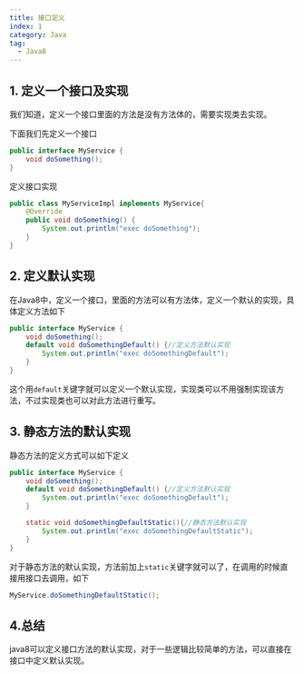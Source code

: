 ```yaml
---
title: 接口定义
index: 1
category: Java
tag:
  - Java8
---
```


## 1. 定义一个接口及实现

我们知道，定义一个接口里面的方法是没有方法体的，需要实现类去实现。

下面我们先定义一个接口

```java
public interface MyService {
    void doSomething();
}
```

定义接口实现

```java
public class MyServiceImpl implements MyService{
    @Override
    public void doSomething() {
        System.out.println("exec doSomething");
    }
}
```

## 2. 定义默认实现

在Java8中，定义一个接口，里面的方法可以有方法体，定义一个默认的实现，具体定义方法如下

```java
public interface MyService {
    void doSomething();
    default void doSomethingDefault() {//定义方法默认实现
        System.out.println("exec doSomethingDefault");
    }
}
```

这个用`default`关键字就可以定义一个默认实现，实现类可以不用强制实现该方法，不过实现类也可以对此方法进行重写。

## 3. 静态方法的默认实现

静态方法的定义方式可以如下定义

```java
public interface MyService {
    void doSomething();
    default void doSomethingDefault() {//定义方法默认实现
        System.out.println("exec doSomethingDefault");
    }

    static void doSomethingDefaultStatic(){//静态方法默认实现
        System.out.println("exec doSomethingDefaultStatic");
    }
}
```

对于静态方法的默认实现，方法前加上`static`关键字就可以了，在调用的时候直接用接口去调用，如下

```java
MyService.doSomethingDefaultStatic();
```



## 4.总结

java8可以定义接口方法的默认实现，对于一些逻辑比较简单的方法，可以直接在接口中定义默认实现。